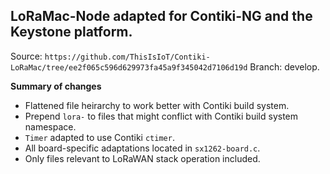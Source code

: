 ## LoRaMac-Node adapted for Contiki-NG and the Keystone platform.

Source: `https://github.com/ThisIsIoT/Contiki-LoRaMac/tree/ee2f065c596d629973fa45a9f345042d7106d19d`
Branch: develop.

**Summary of changes**

* Flattened file heirarchy to work better with Contiki build system. 
* Prepend `lora-` to files that might conflict with Contiki build system namespace.
* `Timer` adapted to use Contiki `ctimer`.
* All board-specific adaptations located in `sx1262-board.c`.
* Only files relevant to LoRaWAN stack operation included.
